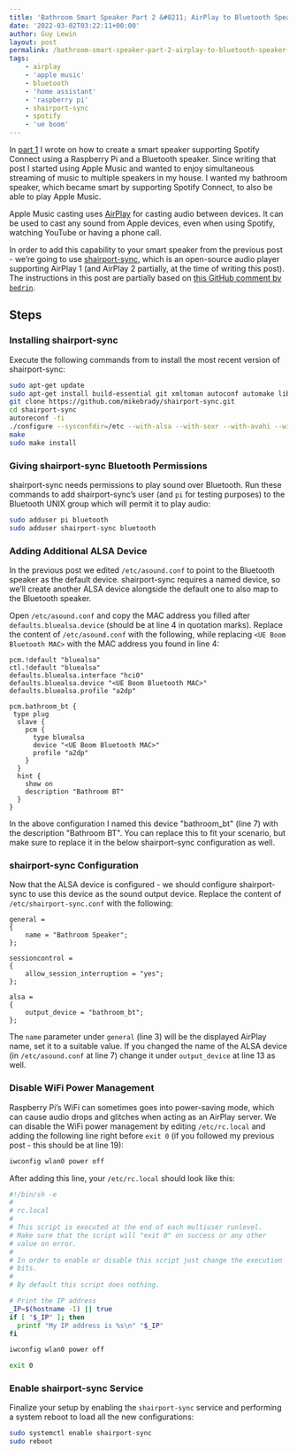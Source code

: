 ```yaml
---
title: 'Bathroom Smart Speaker Part 2 &#8211; AirPlay to Bluetooth Speaker via Raspberry Pi'
date: '2022-03-02T03:22:11+00:00'
author: Guy Lewin
layout: post
permalink: /bathroom-smart-speaker-part-2-airplay-to-bluetooth-speaker-via-raspberry-pi/
tags:
    - airplay
    - 'apple music'
    - bluetooth
    - 'home assistant'
    - 'raspberry pi'
    - shairport-sync
    - spotify
    - 'ue boom'
---
```


In [part 1](https://lewin.co.il/bathroom-smart-speaker-using-ue-boom-raspberry-pi-spotify-and-home-assistant/) I wrote on how to create a smart speaker supporting Spotify Connect using a Raspberry Pi and a Bluetooth speaker. Since writing that post I started using Apple Music and wanted to enjoy simultaneous streaming of music to multiple speakers in my house. I wanted my bathroom speaker, which became smart by supporting Spotify Connect, to also be able to play Apple Music.

Apple Music casting uses [AirPlay](https://www.apple.com/airplay/) for casting audio between devices. It can be used to cast any sound from Apple devices, even when using Spotify, watching YouTube or having a phone call.

In order to add this capability to your smart speaker from the previous post - we’re going to use [shairport-sync](https://github.com/mikebrady/shairport-sync), which is an open-source audio player supporting AirPlay 1 (and AirPlay 2 partially, at the time of writing this post). The instructions in this post are partially based on [this GitHub comment by `bedrin`](https://github.com/mikebrady/shairport-sync/issues/200#issuecomment-520574102).

## Steps

### Installing shairport-sync

Execute the following commands from to install the most recent version of shairport-sync:

```bash
sudo apt-get update
sudo apt-get install build-essential git xmltoman autoconf automake libtool libpopt-dev libconfig-dev libasound2-dev avahi-daemon libavahi-client-dev libssl-dev libsoxr-dev
git clone https://github.com/mikebrady/shairport-sync.git
cd shairport-sync
autoreconf -fi
./configure --sysconfdir=/etc --with-alsa --with-soxr --with-avahi --with-ssl=openssl --with-systemd
make
sudo make install
```

### Giving shairport-sync Bluetooth Permissions

shairport-sync needs permissions to play sound over Bluetooth. Run these commands to add shairport-sync’s user (and `pi` for testing purposes) to the Bluetooth UNIX group which will permit it to play audio:

```bash
sudo adduser pi bluetooth
sudo adduser shairport-sync bluetooth
```

### Adding Additional ALSA Device

In the previous post we edited `/etc/asound.conf` to point to the Bluetooth speaker as the default device. shairport-sync requires a named device, so we’ll create another ALSA device alongside the default one to also map to the Bluetooth speaker.

Open `/etc/asound.conf` and copy the MAC address you filled after `defaults.bluealsa.device` (should be at line 4 in quotation marks). Replace the content of `/etc/asound.conf` with the following, while replacing `<UE Boom Bluetooth MAC>` with the MAC address you found in line 4:

```
pcm.!default "bluealsa"
ctl.!default "bluealsa"
defaults.bluealsa.interface "hci0"
defaults.bluealsa.device "<UE Boom Bluetooth MAC>"
defaults.bluealsa.profile "a2dp"

pcm.bathroom_bt {
 type plug
  slave {
    pcm {
      type bluealsa
      device "<UE Boom Bluetooth MAC>"
      profile "a2dp"
    }
  }
  hint {
    show on
    description "Bathroom BT"
  }
}
```

In the above configuration I named this device "bathroom\_bt" (line 7) with the description "Bathroom BT". You can replace this to fit your scenario, but make sure to replace it in the below shairport-sync configuration as well.

### shairport-sync Configuration

Now that the ALSA device is configured - we should configure shairport-sync to use this device as the sound output device. Replace the content of `/etc/shairport-sync.conf` with the following:

```
general =
{
	name = "Bathroom Speaker";
};

sessioncontrol =
{
	allow_session_interruption = "yes";
};

alsa =
{
	output_device = "bathroom_bt";
};
```

The `name` parameter under `general` (line 3) will be the displayed AirPlay name, set it to a suitable value. If you changed the name of the ALSA device (in `/etc/asound.conf` at line 7) change it under `output_device` at line 13 as well.

### Disable WiFi Power Management

Raspberry Pi’s WiFi can sometimes goes into power-saving mode, which can cause audio drops and glitches when acting as an AirPlay server. We can disable the WiFi power management by editing `/etc/rc.local` and adding the following line right before `exit 0` (if you followed my previous post - this should be at line 19):

```bash
iwconfig wlan0 power off
```

After adding this line, your `/etc/rc.local` should look like this:

```bash
#!/bin/sh -e
#
# rc.local
#
# This script is executed at the end of each multiuser runlevel.
# Make sure that the script will "exit 0" on success or any other
# value on error.
#
# In order to enable or disable this script just change the execution
# bits.
#
# By default this script does nothing.

# Print the IP address
_IP=$(hostname -I) || true
if [ "$_IP" ]; then
  printf "My IP address is %s\n" "$_IP"
fi

iwconfig wlan0 power off

exit 0
```

### Enable shairport-sync Service

Finalize your setup by enabling the `shairport-sync` service and performing a system reboot to load all the new configurations:

```bash
sudo systemctl enable shairport-sync
sudo reboot
```